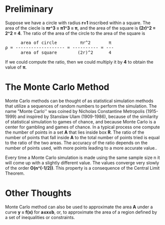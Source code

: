 Preliminary
===========
Suppose we have a circle with radius <B>r=1</B> inscribed within a square. The area of the ciecle is <B>πr^3 = π1^3 = π</B>, and the area of the square is <B>(2r)^2 = 2^2 = 4</B>. The ratio of the area of the circle to the area of the square is

<pre>
      area of circle         πr^2       π
ρ = ------------------- = ---------- = ---
      area of square        (2r)^2      4
</pre> 

If we could compute the ratio, then we could multiply it by <B>4</B> to obtain the value of <B>π</B>. 


The Monte Carlo Method
======================
Monte Carlo methods can be thought of as statistical simulation methods that utilize a sequences of random numbers to perform the simulation.  The name "Monte Carlo'' was coined by Nicholas Constantine Metropolis (1915-1999) and inspired by Stanslaw Ulam (1909-1986), because of the similarity of statistical simulation to games of chance, and because Monte Carlo is a center for gambling and games of chance.  In a typical process one compute the number of points in a set <B>A</B> that lies inside box <B>R</B>.  The ratio of the number of points that fall inside <B>A</B> to the total number of points tried is equal to the ratio of the two areas.  The accuracy of the ratio depends on the number of points used, with more points leading to a more accurate value.. 

Every time a Monte Carlo simulation is made using the same sample size n it will come up with a slightly different value. The values converge very slowly of the order <B>O(n^(-1/2))</B>.  This property is a consequence of the Central Limit Theorem.


Other Thoughts
==============
Monte Carlo method can also be used to approximate the area <B>A</B> under a curve <B>y = f(x)</B> for <B>a≤x≤b</B>, or, to approximate the area of a region defined by a set of inequalities or constraints.
